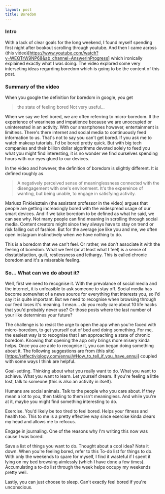 ```yaml
---
layout: post
title: Boredom
---
```

### Intro

With a lack of clear goals for the long weekend, I found myself spending first night after bookout scrolling through youtube. And then I came across (this video)[https://www.youtube.com/watch?v=WEQTrW9NP68&ab_channel=AnswerinProgress] which ironically explained exactly what I was doing. The video explored some very interseting ideas regarding boredom which is going to be the content of this post. 

### Summary of the video

When you google the definition for boredom in google, you get
> the state of feeling bored
Not very useful...

When we say we feel bored, we are often referring to micro-boredom. It the experience of weariness and impatience because we are unoccupied or uninterested in an activity. With our smartphones however, entertainment is limitless. There's there internet and social media to continuously feed information to us. That's not to say you can't get bored. If you ask me to watch makeup tutorials, I'd be bored pretty quick. But with big tech companies and their billion dollar algorithms devoted solely to feed you what you might find interesting, it is no wonder we find ourselves spending hours with our eyes glued to our devices. 

In the video and however, the definition of boredom is slightly different. It is defined roughly as 
> A negatively perceived sense of meaninglessness connected with the disengagement with one's environment. It's the expereince of wanting, but being unable, to engage in satisfying activity. 

Mariusz Finkielsztein (the assistant professor in the video) argues that people are getting increasingly bored with the widespread usage of our smart devices. And if we take boredom to be defined as what he said, we can see why. Not many people can find meaning in scrolling through social media. Content creators might since they always have to stay on trend or risk falling out of fashion. But for the average joe like you and me, we often open instagram instinctively when we have nothing to do. 

This is a boredom that we can't feel. Or rather, we don't associate it with the feeling of boredom. What we feel (or at least what I feel) is a sense of disstatisfaction, guilt, restlessness and lethargy. This is called chronic boredom and it's a miserable feeling. 

### So... What can we do about it?

Well, first we need to recognise it. With the prevalance of social media and the internet, it is unfeasible to ask someone to stay off. Social media has become somewhat of a news source for everything that interests you, so I'd say it is quite important. But we need to recognise when browsing through our feed loses it's meaning. I mean... do you really care about 10 life hacks that you'd probably never use? Or those posts where the last number of your like determines your future? 

The challenge is to resist the urge to open the app when you're faced with micro-boredom, to get yourself out of bed and doing something. For me, the easiest way is to recognise that I am approaching a state of chronic boredom. Knowing that opening the app only brings more misery kinda helps. Once you are able to recognise it, you can began doing something about it. The following suggestions are from (this site)[https://effectiviology.com/ennui/#How_to_tell_if_you_have_ennui] coupled with some ways I think are helpful. 

Goal-setting. Thinking about what you really want to do. What you want to achieve. What you want to learn. Let yourself dream. If you're feeling a little lost, talk to someone (this is also an activity in itself). 

Humans are social animals. Talk to the people who you care about. If they mean a lot to you, then takling to them isn't meaningless. And while you're at it, maybe you might find something interesting to do. 

Exercise. You'd likely be too tired to feel bored. Helps your fitness and health too. This to me is a pretty effective way since exercise kinda clears my head and allows me to refocus.

Engage in journaling. One of the reasons why I'm writing this now was cause I was bored. 

Save a list of things you want to do. Thought about a cool idea? Note it down. When you're feeling bored, refer to this To-do list for things to do. With only the weekends to spare for myself, I find it wasteful if I spent it lying on my bed browsing aimlessly (which I have done a few times). Accumulating a to-do list through the week helps occupy my weekends pretty well. 

Lastly, you can just choose to sleep. Can't exactly feel bored if you're unconscious. 